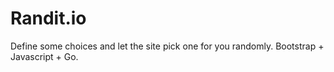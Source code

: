 Randit.io
======

Define some choices and let the site pick one for you randomly. Bootstrap + Javascript + Go.
